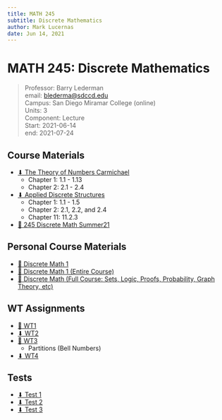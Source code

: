 ```yaml
---
title: MATH 245
subtitle: Discrete Mathematics
author: Mark Lucernas
date: Jun 14, 2021
---
```



# MATH 245: Discrete Mathematics
> Professor: Barry Lederman<br>
> email: blederma@sdccd.edu<br>
> Campus: San Diego Miramar College (online)<br>
> Units: 3<br>
> Component: Lecture<br>
> Start: 2021-06-14<br>
> end: 2021-07-24<br>

## Course Materials

- [⬇ The Theory of Numbers Carmichael](file:../../../files/summer-2021/MATH-245/the_theory_of_numbers_carmichael.pdf)
  - Chapter 1: 1.1 - 1.13
  - Chapter 2: 2.1 - 2.4
- [⬇ Applied Discrete Structures](file:../../../files/summer-2021/MATH-245/applied_discrete_structures.pdf)
  - Chapter 1: 1.1 - 1.5
  - Chapter 2: 2.1, 2.2, and 2.4
  - Chapter 11: 11.2.3
- [💽 245 Discrete Math Summer21](https://www.youtube.com/playlist?list=PLlAdWXOWvotphezE9T5Njqd3li6MPrS5h)

## Personal Course Materials

- [💽 Discrete Math 1](https://www.youtube.com/playlist?list=PLDDGPdw7e6Ag1EIznZ-m-qXu4XX3A0cIz)
- [💽 Discrete Math 1 (Entire Course)](https://www.youtube.com/playlist?list=PLl-gb0E4MII28GykmtuBXNUNoej-vY5Rz)
- [💽 Discrete Math (Full Course: Sets, Logic, Proofs, Probability, Graph Theory, etc)](https://www.youtube.com/playlist?list=PLHXZ9OQGMqxersk8fUxiUMSIx0DBqsKZS)

## WT Assignments

- [📄 WT1](https://github.com/marklcrns/sieve-of-eratosthenes)
- [⬇ WT2](file:../../../files/summer-2021/MATH-245/wt/wt_2.pdf)
- [📄 WT3](https://github.com/marklcrns/discrete-math)
  * Partitions (Bell Numbers)
- [⬇ WT4](file:../../../files/summer-2021/MATH-245/wt/wt_4.pdf)

## Tests

- [⬇ Test 1](file:../../../files/summer-2021/MATH-245/test/test_1.pdf)
- [⬇ Test 2](file:../../../files/summer-2021/MATH-245/test/test_2.pdf)
- [⬇ Test 3](file:../../../files/summer-2021/MATH-245/test/test_3.pdf)

